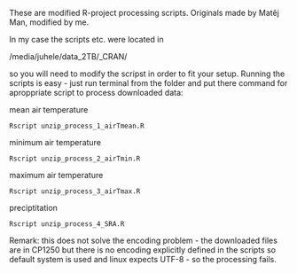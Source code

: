These are modified R-project processing scripts. Originals made by Matěj Man, modified by me.

In my case the scripts etc. were located in 

/media/juhele/data_2TB/_CRAN/ 

so you will need to modify the scripst in order to fit your setup.
Running the scripts is easy - just run terminal from the folder and put there command for aproppriate script to process downloaded data:

mean air temperature
```
Rscript unzip_process_1_airTmean.R
```

minimum air temperature
```
Rscript unzip_process_2_airTmin.R
```

maximum air temperature
```
Rscript unzip_process_3_airTmax.R
```

preciptitation
```
Rscript unzip_process_4_SRA.R
```

Remark: this does not solve the encoding problem - the downloaded files are in CP1250 but there is no encoding explicitly defined in the scripts so default system is used and linux expects UTF-8 - so the processing fails.
